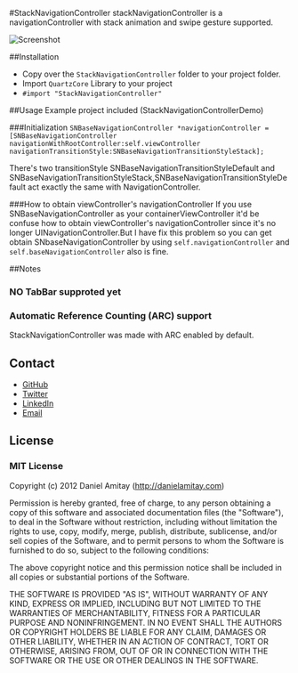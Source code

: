 #StackNavigationController
stackNavigationController is a navigationController with stack animation and swipe gesture supported.

![Screenshot](https://github.com/fsjack/StackNavigationController/raw/master/screenshot.png)

##Installation

- Copy over the `StackNavigationController` folder to your project folder.
- Import `QuartzCore` Library to your project
- `#import "StackNavigationController"`


##Usage
Example project included (StackNavigationControllerDemo)

###Initialization
`SNBaseNavigationController *navigationController = [SNBaseNavigationController navigationWithRootController:self.viewController navigationTransitionStyle:SNBaseNavigationTransitionStyleStack];`

There's two transitionStyle SNBaseNavigationTransitionStyleDefault and SNBaseNavigationTransitionStyleStack,SNBaseNavigationTransitionStyleDefault act exactly the same with NavigationController.

###How to obtain viewController's navigationController
If you use SNBaseNavigationController as your containerViewController it'd be confuse how to obtain viewController's navigationController since it's no longer UINavigationController.But I have fix this problem so you can get obtain SNbaseNavigationController by using `self.navigationController` and
`self.baseNavigationController` also is fine.


##Notes
### NO TabBar supproted yet
### Automatic Reference Counting (ARC) support
StackNavigationController was made with ARC enabled by default.

## Contact
- [GitHub](http://github.com/fsjack)
- [Twitter](http://twitter.com/iamjackiechueng)
- [LinkedIn](http://www.linkedin.com/profile/view?id=91111533)  
- [Email](mailto:fsjack@gmail.com)  
  
## License

### MIT License

Copyright (c) 2012 Daniel Amitay (http://danielamitay.com)

Permission is hereby granted, free of charge, to any person obtaining a copy
of this software and associated documentation files (the "Software"), to deal
in the Software without restriction, including without limitation the rights
to use, copy, modify, merge, publish, distribute, sublicense, and/or sell
copies of the Software, and to permit persons to whom the Software is
furnished to do so, subject to the following conditions:

The above copyright notice and this permission notice shall be included in
all copies or substantial portions of the Software.

THE SOFTWARE IS PROVIDED "AS IS", WITHOUT WARRANTY OF ANY KIND, EXPRESS OR
IMPLIED, INCLUDING BUT NOT LIMITED TO THE WARRANTIES OF MERCHANTABILITY,
FITNESS FOR A PARTICULAR PURPOSE AND NONINFRINGEMENT. IN NO EVENT SHALL THE
AUTHORS OR COPYRIGHT HOLDERS BE LIABLE FOR ANY CLAIM, DAMAGES OR OTHER
LIABILITY, WHETHER IN AN ACTION OF CONTRACT, TORT OR OTHERWISE, ARISING FROM,
OUT OF OR IN CONNECTION WITH THE SOFTWARE OR THE USE OR OTHER DEALINGS IN
THE SOFTWARE.




